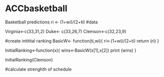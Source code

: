 # ACCbasketball
Basketball predictions
ri <- (1+wi)/(2+ti)
#data

Virginia<-c(33,31,2)
Duke<- c(33,26,7)
Clemson<-c(32,23,9)

#create intitital ranking
BasicW<- function(ti,wi){
  ri<-(1+wi)/(2+ti) 
  return (ri)
}

InitialRanking<-function(x){
wins<-BasicW(x[1],x[2])
print (wins)
}

InitialRanking(Clemson)


#calculate strenghth of schedule

